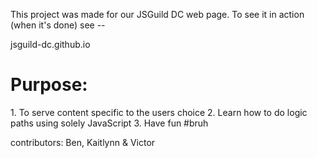 This project was made for our JSGuild DC web page.
To see it in action (when it's done) see --

jsguild-dc.github.io

<h1>Purpose:</h1>
1. To serve content specific to the users choice
2. Learn how to do logic paths using solely JavaScript
3. Have fun #bruh

contributors:
Ben, Kaitlynn & Victor